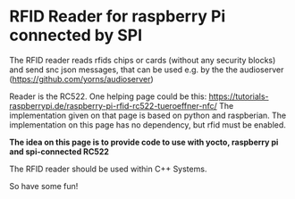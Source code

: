 # RFID Reader for raspberry Pi connected by SPI

The RFID reader reads rfids chips or cards (without any security blocks) and send snc json messages, that can be used e.g. by the the audioserver (https://github.com/yorns/audioserver)

Reader is the RC522. One helping page could be this: https://tutorials-raspberrypi.de/raspberry-pi-rfid-rc522-tueroeffner-nfc/
The implementation given on that page is based on python and raspberian. The implementation on this page has no dependency, but rfid must be enabled. 

**The idea on this page is to provide code to use with yocto, raspberry pi and spi-connected RC522**

The RFID reader should be used within C++ Systems.

So have some fun!
